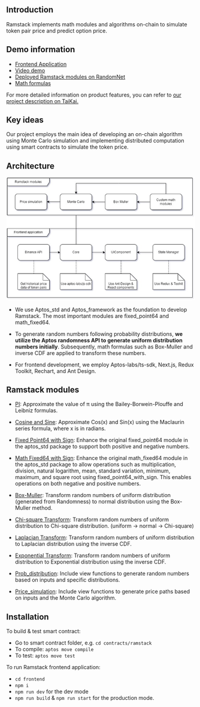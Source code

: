 ## Introduction

Ramstack implements math modules and algorithms on-chain to simulate token pair price and predict option price.

## Demo information
- [Frontend Application](https://ramstack.a2n.finance)
- [Video demo]()
- [Deployed Ramstack modules on RandomNet](https://explorer.aptoslabs.com/txn/21888195/changes?network=randomnet)
- [Math formulas](Math.md)


For more detailed information on product features, you can refer to [our project description on TaiKai.](https://taikai.network/aptos/hackathons/aptos-random-hack/projects/cltmp232e06djwc017mvepq7j/idea)

## Key ideas
Our project employs the main idea of developing an on-chain algorithm using Monte Carlo simulation and implementing distributed computation using smart contracts to simulate the token price.

## Architecture

![](frontend/public/diagram/system_architect.jpg)

- We use Aptos_std and Aptos_framework as the foundation to develop Ramstack. The most important modules are fixed_point64 and math_fixed64.

- To generate random numbers following probability distributions, **we utilize the Aptos randomness API to generate uniform distribution numbers initially**. Subsequently, math formulas such as Box-Muller and inverse CDF are applied to transform these numbers.

- For frontend development, we employ Aptos-labs/ts-sdk, Next.js, Redux Toolkit, Rechart, and Ant Design.

## Ramstack modules

- [PI](contracts/ramstack/sources/pi.move): Approximate the value of π using the Bailey-Borwein-Plouffe and Leibniz formulas.
- [Cosine and Sine](contracts/ramstack/sources/cos_sin.move): Approximate Cos(x) and Sin(x) using the Maclaurin series formula, where x is in radians.
- [Fixed Point64 with Sign](contracts/ramstack/sources/fixed_point64_with_sign.move): Enhance the original fixed_point64 module in the aptos_std package to support both positive and negative numbers.
- [Math Fixed64 with Sign](contracts/ramstack/sources/math_fixed64_with_sign.move): Enhance the original math_fixed64 module in the aptos_std package to allow operations such as multiplication, division, natural logarithm, mean, standard variation, minimum, maximum, and square root using fixed_point64_with_sign. This enables operations on both negative and positive numbers.

- [Box-Muller](contracts/ramstack/sources/box_muller.move): Transform random numbers of uniform distribution (generated from Randomness) to normal distribution using the Box-Muller method.
- [Chi-square Transform](contracts/ramstack/sources/chisquare_transform.move): Transform random numbers of uniform distribution to Chi-square distribution. (uniform -> normal -> Chi-square)
- [Laplacian Transform](contracts/ramstack/sources/laplacian_transform.move): Transform random numbers of uniform distribution to Laplacian distribution using the inverse CDF.
- [Exponential Transform](contracts/ramstack/sources/exponential.move): Transform random numbers of uniform distribution to Exponential distribution using the inverse CDF.

- [Prob_distribution](contracts/ramstack/sources/prob_distribution.move): Include view functions to generate random numbers based on inputs and specific distributions.

- [Price_simulation](contracts/ramstack/sources/price_simulation.move): Include view functions to generate price paths based on inputs and the Monte Carlo algorithm.


## Installation

To build & test smart contract:
- Go to smart contract folder, e.g. ```cd contracts/ramstack```
- To compile: ```aptos move compile ```
- To test: ```aptos move test```


To run Ramstack frontend application:
- ```cd frontend```
- ```npm i```
- ```npm run dev``` for the dev mode
- ```npm run build``` & ```npm run start``` for the production mode.




